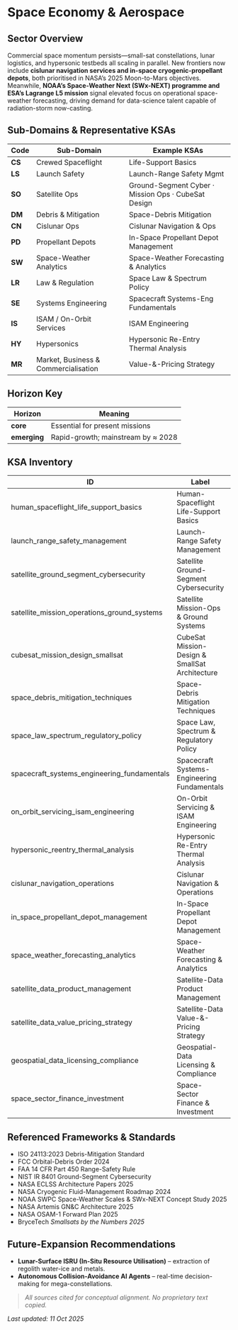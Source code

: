 # Space Economy & Aerospace

## Sector Overview  
Commercial space momentum persists—small-sat constellations, lunar logistics, and hypersonic testbeds all scaling in parallel. New frontiers now include **cislunar navigation services and in-space cryogenic-propellant depots**, both prioritised in NASA’s 2025 Moon-to-Mars objectives. Meanwhile, **NOAA’s Space-Weather Next (SWx-NEXT) programme and ESA’s Lagrange L5 mission** signal elevated focus on operational space-weather forecasting, driving demand for data-science talent capable of radiation-storm now-casting.

## Sub-Domains & Representative KSAs
| Code | Sub-Domain                 | Example KSAs                                          |
|------|---------------------------|-------------------------------------------------------|
| **CS** | Crewed Spaceflight        | Life-Support Basics                                 |
| **LS** | Launch Safety            | Launch-Range Safety Mgmt                             |
| **SO** | Satellite Ops            | Ground-Segment Cyber · Mission Ops · CubeSat Design  |
| **DM** | Debris & Mitigation       | Space-Debris Mitigation                             |
| **CN** | Cislunar Ops             | Cislunar Navigation & Ops                            |
| **PD** | Propellant Depots        | In-Space Propellant Depot Management                 |
| **SW** | Space-Weather Analytics   | Space-Weather Forecasting & Analytics               |
| **LR** | Law & Regulation         | Space Law & Spectrum Policy                          |
| **SE** | Systems Engineering      | Spacecraft Systems-Eng Fundamentals                  |
| **IS** | ISAM / On-Orbit Services  | ISAM Engineering                                    |
| **HY** | Hypersonics              | Hypersonic Re-Entry Thermal Analysis                 |
| **MR** | Market, Business & Commercialisation |  Value-&-Pricing Strategy                |


## Horizon Key
| Horizon        | Meaning                                     |
|----------------|---------------------------------------------|
| **core**  | Essential for present missions              |
| **emerging**   | Rapid-growth; mainstream by ≈ 2028          |

## KSA Inventory 
| ID | Label | Horizon |
|----|-------|---------|
| human_spaceflight_life_support_basics | Human-Spaceflight Life-Support Basics | core |
| launch_range_safety_management | Launch-Range Safety Management | core |
| satellite_ground_segment_cybersecurity | Satellite Ground-Segment Cybersecurity | core |
| satellite_mission_operations_ground_systems | Satellite Mission-Ops & Ground Systems | core |
| cubesat_mission_design_smallsat | CubeSat Mission-Design & SmallSat Architecture | core |
| space_debris_mitigation_techniques | Space-Debris Mitigation Techniques | core |
| space_law_spectrum_regulatory_policy | Space Law, Spectrum & Regulatory Policy | core |
| spacecraft_systems_engineering_fundamentals | Spacecraft Systems-Engineering Fundamentals | core |
| on_orbit_servicing_isam_engineering | On-Orbit Servicing & ISAM Engineering | emerging |
| hypersonic_reentry_thermal_analysis | Hypersonic Re-Entry Thermal Analysis | emerging |
| cislunar_navigation_operations | Cislunar Navigation & Operations | emerging |
| in_space_propellant_depot_management | In-Space Propellant Depot Management | emerging |
| space_weather_forecasting_analytics | Space-Weather Forecasting & Analytics| emerging |
| satellite_data_product_management | Satellite-Data Product Management | core |
| satellite_data_value_pricing_strategy | Satellite-Data Value-&-Pricing Strategy | core |
| geospatial_data_licensing_compliance | Geospatial-Data Licensing & Compliance | core |
| space_sector_finance_investment | Space-Sector Finance & Investment | emerging |


## Referenced Frameworks & Standards
* ISO 24113:2023 Debris-Mitigation Standard  
* FCC Orbital-Debris Order 2024  
* FAA 14 CFR Part 450 Range-Safety Rule  
* NIST IR 8401 Ground-Segment Cybersecurity  
* NASA ECLSS Architecture Papers 2025  
* NASA Cryogenic Fluid-Management Roadmap 2024  
* NOAA SWPC Space-Weather Scales & SWx-NEXT Concept Study 2025  
* NASA Artemis GN&C Architecture 2025  
* NASA OSAM-1 Forward Plan 2025  
* BryceTech *Smallsats by the Numbers 2025*  

## Future-Expansion Recommendations
* **Lunar-Surface ISRU (In-Situ Resource Utilisation)** – extraction of regolith water-ice and metals.  
* **Autonomous Collision-Avoidance AI Agents** – real-time decision-making for mega-constellations.  

> *All sources cited for conceptual alignment. No proprietary text copied.*

_Last updated: 11 Oct 2025_
